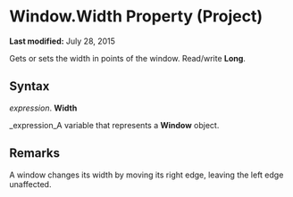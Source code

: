 
# Window.Width Property (Project)

 **Last modified:** July 28, 2015

Gets or sets the width in points of the window. Read/write  **Long**.

## Syntax

 _expression_. **Width**

 _expression_A variable that represents a  **Window** object.


## Remarks

A window changes its width by moving its right edge, leaving the left edge unaffected. 

